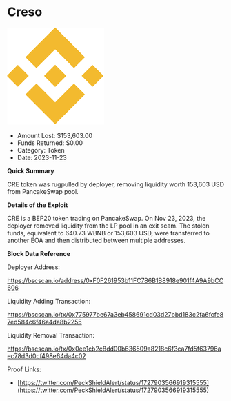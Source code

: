 # Creso
![Creso](/rektimages/Fake-CRE-Token-Rugpull.png)
- Amount Lost: $153,603.00
- Funds Returned: $0.00
- Category: Token
- Date: 2023-11-23

**Quick Summary**

CRE token was rugpulled by deployer, removing liquidity worth 153,603 USD from PancakeSwap pool.

  


 **Details of the Exploit**

CRE is a BEP20 token trading on PancakeSwap. On Nov 23, 2023, the deployer removed liquidity from the LP pool in an exit scam. The stolen funds, equivalent to 640.73 WBNB or 153,603 USD, were transferred to another EOA and then distributed between multiple addresses.

  


 **Block Data Reference**

Deployer Address:

https://bscscan.io/address/0xF0F261953b11FC786B1B8918e901f4A9A9bCC606

  


Liquidity Adding Transaction:

https://bscscan.io/tx/0x775977be67a3eb458691cd03d27bbd183c2fa6fcfe87ed584c6f46a4da8b2255

  


Liquidity Removal Transaction:

https://bscscan.io/tx/0x0ee1cb2c8dd00b636509a8218c6f3ca7fd5f63796aec78d3d0cf498e64da4c02


Proof Links:
- [https://twitter.com/PeckShieldAlert/status/1727903566919315555](https://twitter.com/PeckShieldAlert/status/1727903566919315555)


